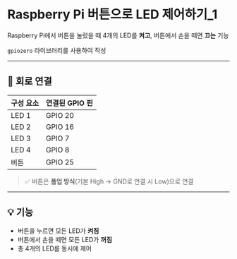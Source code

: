 # Raspberry Pi 버튼으로 LED 제어하기_1

Raspberry Pi에서 버튼을 눌렀을 때 4개의 LED를 **켜고**, 버튼에서 손을 떼면 **끄는** 기능

`gpiozero` 라이브러리를 사용하여 작성

---

## 📌 회로 연결

| 구성 요소 | 연결된 GPIO 핀 |
|-----------|----------------|
| LED 1     | GPIO 20        |
| LED 2     | GPIO 16        |
| LED 3     | GPIO 7         |
| LED 4     | GPIO 8         |
| 버튼      | GPIO 25        |

> ✅ 버튼은 **풀업 방식**(기본 High → GND로 연결 시 Low)으로 연결

---

## 💡 기능

- 버튼을 누르면 모든 LED가 **켜짐**
- 버튼에서 손을 떼면 모든 LED가 **꺼짐**
- 총 4개의 LED를 동시에 제어
